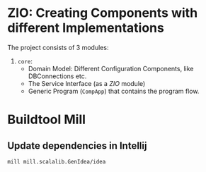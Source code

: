 # ZIO: Creating Components with different Implementations



The project consists of 3 modules:
1. `core`: 
    * Domain Model: Different Configuration Components, like DBConnections etc.
    * The Service Interface (as a _ZIO_ module)
    * Generic Program (`CompApp`) that contains the program flow.
    

# Buildtool Mill

## Update dependencies in Intellij

    mill mill.scalalib.GenIdea/idea